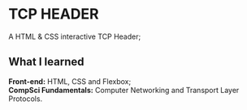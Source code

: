 
# TCP HEADER

A HTML & CSS interactive TCP Header;






## What I learned

**Front-end:** HTML, CSS and Flexbox; \
**CompSci Fundamentals:** Computer Networking and Transport Layer Protocols. 

